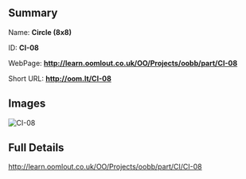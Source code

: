 

## Summary
 
Name: __Circle (8x8)__

ID: __CI-08__

WebPage: __http://learn.oomlout.co.uk/OO/Projects/oobb/part/CI-08__

Short URL: __http://oom.lt/CI-08__


## Images
![CI-08](http://oomlout.com/oomlout-OOBB/part/CI/CI-08/OOBB-CI-08_420.png)




## Full Details

 http://learn.oomlout.co.uk/OO/Projects/oobb/part/CI/CI-08

